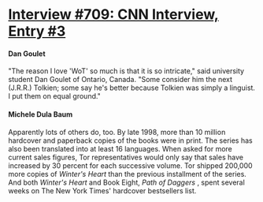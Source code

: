 # [Interview #709: CNN Interview, Entry #3](https://www.theoryland.com/intvmain.php?i=709#3)

#### Dan Goulet

"The reason I love 'WoT' so much is that it is so intricate," said university student Dan Goulet of Ontario, Canada. "Some consider him the next (J.R.R.) Tolkien; some say he's better because Tolkien was simply a linguist. I put them on equal ground."

#### Michele Dula Baum

Apparently lots of others do, too. By late 1998, more than 10 million hardcover and paperback copies of the books were in print. The series has also been translated into at least 16 languages. When asked for more current sales figures, Tor representatives would only say that sales have increased by 30 percent for each successive volume. Tor shipped 200,000 more copies of
*Winter's Heart*
than the previous installment of the series. And both
*Winter's Heart*
and Book Eight,
*Path of Daggers*
, spent several weeks on The New York Times' hardcover bestsellers list.

